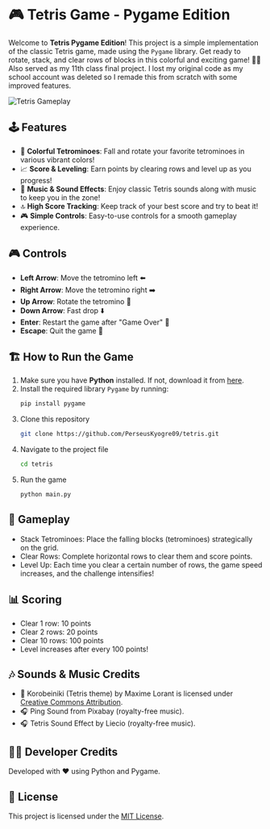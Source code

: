 # 🎮 Tetris Game - Pygame Edition

Welcome to **Tetris Pygame Edition**! This project is a simple implementation of the classic Tetris game, made using the `Pygame` library. Get ready to rotate, stack, and clear rows of blocks in this colorful and exciting game! 🧱🎉
Also served as my 11th class final project. I lost my original code as my school account was deleted so I remade this from scratch with some improved features.

![Tetris Gameplay](https://imgur.com/a/osN3uU4) 

## 🕹️ Features
- 🎨 **Colorful Tetrominoes**: Fall and rotate your favorite tetrominoes in various vibrant colors!
- 📈 **Score & Leveling**: Earn points by clearing rows and level up as you progress!
- 🎵 **Music & Sound Effects**: Enjoy classic Tetris sounds along with music to keep you in the zone!
- 🔝 **High Score Tracking**: Keep track of your best score and try to beat it!
- 🎮 **Simple Controls**: Easy-to-use controls for a smooth gameplay experience.

## 🎮 Controls
- **Left Arrow**: Move the tetromino left ⬅️
- **Right Arrow**: Move the tetromino right ➡️
- **Up Arrow**: Rotate the tetromino 🔄
- **Down Arrow**: Fast drop ⬇️
- **Enter**: Restart the game after "Game Over" 🔄
- **Escape**: Quit the game 🛑

## 🏗️ How to Run the Game

1. Make sure you have **Python** installed. If not, download it from [here](https://www.python.org/).
2. Install the required library `Pygame` by running:
   ```bash
   pip install pygame
3. Clone this repository
   ```bash
   git clone https://github.com/PerseusKyogre09/tetris.git
4. Navigate to the project file
   ```bash
   cd tetris
5. Run the game
   ```bash
   python main.py

## 🌈 Gameplay
- Stack Tetrominoes: Place the falling blocks (tetrominoes) strategically on the grid.
- Clear Rows: Complete horizontal rows to clear them and score points.
- Level Up: Each time you clear a certain number of rows, the game speed increases, and the challenge intensifies!

## 📊 Scoring
- Clear 1 row: 10 points
- Clear 2 rows: 20 points
- Clear 10 rows: 100 points
- Level increases after every 100 points!

## 🎶 Sounds & Music Credits
- 🎵 Korobeiniki (Tetris theme) by Maxime Lorant is licensed under [Creative Commons Attribution](https://creativecommons.org/share-your-work/cclicenses/).
- 🎧 Ping Sound from Pixabay (royalty-free music).
- 🎧 Tetris Sound Effect by Liecio (royalty-free music).

## 🧑‍💻 Developer Credits
Developed with ❤️ using Python and Pygame.

## 📜 License
This project is licensed under the [MIT License](https://opensource.org/license/MIT#:~:text=The%20MIT%20License.%20Version%20N/A%20SPDX%20short%20identifier:).
